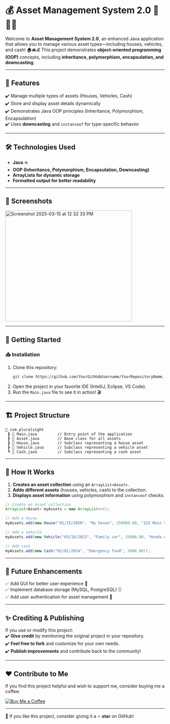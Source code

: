 # 💰 Asset Management System 2.0 🏡🚗💵

Welcome to **Asset Management System 2.0**, an enhanced Java application that allows you to manage various asset types—including houses, vehicles, and cash! 🏠🚘💰 This project demonstrates **object-oriented programming (OOP)** concepts, including **inheritance, polymorphism, encapsulation, and downcasting**.

---

## 📌 Features
✔️ Manage multiple types of assets (Houses, Vehicles, Cash)  
✔️ Store and display asset details dynamically  
✔️ Demonstrates Java OOP principles (Inheritance, Polymorphism, Encapsulation)  
✔️ Uses **downcasting** and `instanceof` for type-specific behavior  

---

## 🛠 Technologies Used
- **Java** ☕  
- **OOP (Inheritance, Polymorphism, Encapsulation, Downcasting)**  
- **ArrayLists for dynamic storage**  
- **Formatted output for better readability**  

---

## 📸 Screenshots

<img src="https://github.com/user-attachments/assets/c7fd615a-8a28-40a1-8f78-73cdc5378f06" alt="Screenshot 2025-03-15 at 12 32 33 PM" width="400" height="350">

---

## 🚀 Getting Started

### 📥 Installation
1. Clone this repository:
   ```sh
   git clone https://github.com/YourGitHubUsername/YourRepositoryName.git
   ```
2. Open the project in your favorite IDE (IntelliJ, Eclipse, VS Code).  
3. Run the `Main.java` file to see it in action! 🎬  

---

## 🏗 Project Structure

```
📂 com.pluralsight
 ┣ 📜 Main.java         // Entry point of the application
 ┣ 📜 Asset.java        // Base class for all assets
 ┣ 📜 House.java        // Subclass representing a house asset
 ┣ 📜 Vehicle.java      // Subclass representing a vehicle asset
 ┗ 📜 Cash.java         // Subclass representing a cash asset
```

---

## 📖 How It Works

1. **Creates an asset collection** using an `ArrayList<Asset>`.  
2. **Adds different assets** (houses, vehicles, cash) to the collection.  
3. **Displays asset information** using polymorphism and `instanceof` checks.  

```java
// Create an asset collection
ArrayList<Asset> myAssets = new ArrayList<>();

// Add a house
myAssets.add(new House("01/15/2020", "My house", 250000.00, "123 Main St", 1, 2000, 5000));

// Add a vehicle
myAssets.add(new Vehicle("03/10/2023", "Family car", 35000.00, "Honda Accord", 2022, 15000));

// Add cash
myAssets.add(new Cash("01/01/2024", "Emergency fund", 5000.00));
```

---

## 🎯 Future Enhancements
✅ Add GUI for better user experience 🎨  
✅ Implement database storage (MySQL, PostgreSQL) 🗄  
✅ Add user authentication for asset management 🔐  

---

## ✨ Crediting & Publishing

If you use or modify this project:  
✔️ **Give credit** by mentioning the original project in your repository.  
✔️ **Feel free to fork** and customize for your own needs.  
✔️ **Publish improvements** and contribute back to the community!  

---

## ❤️ Contribute to Me

If you find this project helpful and wish to support me, consider buying me a coffee:

[![Buy Me a Coffee](https://www.buymeacoffee.com/assets/img/custom_images/yellow_img.png)](https://www.buymeacoffee.com/nujabesploo) 

---

🌟 If you like this project, consider giving it a ⭐ **star** on GitHub!  
